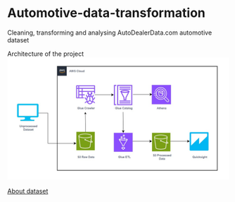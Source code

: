 # Automotive-data-transformation
Cleaning, transforming and analysing AutoDealerData.com automotive dataset

Architecture of the project
<img src='architecture-diagram.jpg' alt='Architecture of the project'>


[About dataset](https://www.kaggle.com/datasets/cisautomotiveapi/large-car-dataset)